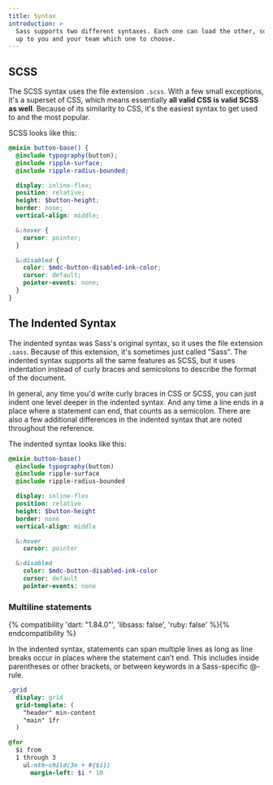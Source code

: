 ```yaml
---
title: Syntax
introduction: >
  Sass supports two different syntaxes. Each one can load the other, so it's
  up to you and your team which one to choose.
---
```


## SCSS

The SCSS syntax uses the file extension `.scss`. With a few small exceptions,
it's a superset of CSS, which means essentially **all valid CSS is valid SCSS as
well**. Because of its similarity to CSS, it's the easiest syntax to get used to
and the most popular.

SCSS looks like this:

```scss
@mixin button-base() {
  @include typography(button);
  @include ripple-surface;
  @include ripple-radius-bounded;

  display: inline-flex;
  position: relative;
  height: $button-height;
  border: none;
  vertical-align: middle;

  &:hover {
    cursor: pointer;
  }

  &:disabled {
    color: $mdc-button-disabled-ink-color;
    cursor: default;
    pointer-events: none;
  }
}
```

## The Indented Syntax

The indented syntax was Sass's original syntax, so it uses the file
extension `.sass`. Because of this extension, it's sometimes just called "Sass".
The indented syntax supports all the same features as SCSS, but it uses
indentation instead of curly braces and semicolons to describe the format of the
document.

In general, any time you'd write curly braces in CSS or SCSS, you can just
indent one level deeper in the indented syntax. And any time a line ends in a
place where a statement can end, that counts as a semicolon. There are also a
few additional differences in the indented syntax that are noted throughout the
reference.

The indented syntax looks like this:

```sass
@mixin button-base()
  @include typography(button)
  @include ripple-surface
  @include ripple-radius-bounded

  display: inline-flex
  position: relative
  height: $button-height
  border: none
  vertical-align: middle

  &:hover
    cursor: pointer

  &:disabled
    color: $mdc-button-disabled-ink-color
    cursor: default
    pointer-events: none
```

### Multiline statements

{% compatibility 'dart: "1.84.0"', 'libsass: false', 'ruby: false' %}{% endcompatibility %}

In the indented syntax, statements can span multiple lines as long as line
breaks occur in places where the statement can’t end. This includes inside
parentheses or other brackets, or between keywords in a Sass-specific @-rule.

```sass
.grid
  display: grid
  grid-template: (
    "header" min-content
    "main" 1fr
  )

@for 
  $i from 
  1 through 3
    ul:nth-child(3n + #{$i})
      margin-left: $i * 10
```